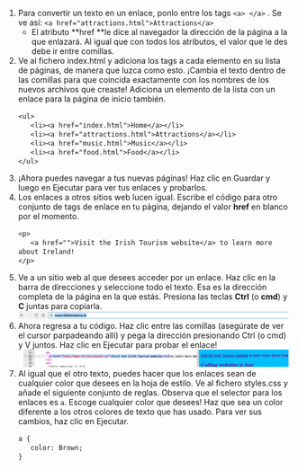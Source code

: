 1. Para convertir un texto en un enlace, ponlo entre los tags `<a> </a>` . Se ve así: `<a href="attractions.html">Attractions</a>`
   * El atributo **href **le dice al navegador la dirección de la página a la que enlazará. Al igual que con todos los atributos, el valor que le des debe ir entre comillas.
2. Ve al fichero index.html y adiciona los tags a cada elemento en su lista de páginas, de manera que luzca como esto.  ¡Cambia el texto dentro de las comillas para que coincida exactamente con los nombres de los nuevos archivos que creaste! Adiciona un elemento de la lista con un enlace para la página de inicio también.
   ```
   <ul>
      <li><a href="index.html">Home</a></li>
      <li><a href="attractions.html">Attractions</a></li>
      <li><a href="music.html">Music</a></li>
      <li><a href="food.html">Food</a></li>
   </ul>
   ```
3. ¡Ahora puedes navegar a tus nuevas páginas! Haz clic en Guardar y luego en Ejecutar para ver tus enlaces y probarlos.
4. Los enlaces a otros sitios web lucen igual. Escribe el código para otro conjunto de tags de enlace en tu página, dejando el valor **href** en blanco por el momento. 
   ```
   <p>
      <a href="">Visit the Irish Tourism website</a> to learn more about Ireland!
   </p>
   ```
5. Ve a un sitio web al que desees acceder por un enlace. Haz clic en la barra de direcciones y seleccione todo el texto. Esa es la dirección completa de la página en la que estás. Presiona las teclas **Ctrl** \(o **cmd**\) y **C** juntas para copiarla. ![](assets/AddressBarURL.png)
6. Ahora regresa a tu código. Haz clic entre las comillas \(asegúrate de ver el cursor parpadeando allí\) y pega la dirección presionando Ctrl \(o cmd\) y V juntos. Haz clic en Ejecutar para probar el enlace!![](assets/LinkTagWithURL.png)
7. Al igual que el otro texto, puedes hacer que los enlaces sean de cualquier color que desees en la hoja de estilo. Ve al fichero styles.css y añade el siguiente conjunto de reglas. Observa que el selector para los enlaces es `a`. Escoge cualquier color que desees! Haz que sea un color diferente a los otros colores de texto que has usado. Para ver sus cambios, haz clic en Ejecutar.
   ```
   a {
      color: Brown;
   }
   ```



